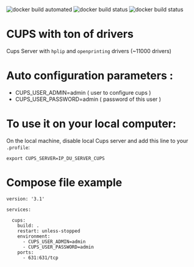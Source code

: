 ![docker build automated](https://img.shields.io/docker/cloud/automated/dotriver/cups)
![docker build status](https://img.shields.io/docker/cloud/build/dotriver/cups)
![docker build status](https://img.shields.io/docker/cloud/pulls/dotriver/cups)

# CUPS with ton of drivers

Cups Server with `hplip` and `openprinting` drivers (~11000 drivers)

# Auto configuration parameters :

- CUPS_USER_ADMIN=admin          ( user to configure cups )
- CUPS_USER_PASSWORD=admin       ( password of this user )

# To use it on your local computer:

On the local machine, disable local Cups server and add this line to your `.profile`:
```
export CUPS_SERVER=IP_DU_SERVER_CUPS
```

# Compose file example

```
version: '3.1'

services:

  cups:
    build: .
    restart: unless-stopped
    environment:
      - CUPS_USER_ADMIN=admin
      - CUPS_USER_PASSWORD=admin
    ports:
      - 631:631/tcp
```